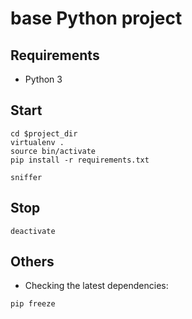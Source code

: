 # base Python project


## Requirements
* Python 3

## Start

```
cd $project_dir
virtualenv .
source bin/activate
pip install -r requirements.txt

sniffer
```

## Stop

```
deactivate
```

## Others

* Checking the latest dependencies:

```
pip freeze
```